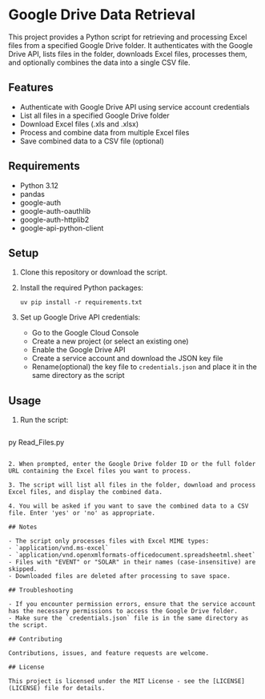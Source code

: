 # Google Drive Data Retrieval

This project provides a Python script for retrieving and processing Excel files from a specified Google Drive folder. It authenticates with the Google Drive API, lists files in the folder, downloads Excel files, processes them, and optionally combines the data into a single CSV file.

## Features

- Authenticate with Google Drive API using service account credentials
- List all files in a specified Google Drive folder
- Download Excel files (.xls and .xlsx)
- Process and combine data from multiple Excel files
- Save combined data to a CSV file (optional)

## Requirements

- Python 3.12
- pandas
- google-auth
- google-auth-oauthlib
- google-auth-httplib2
- google-api-python-client

## Setup

1. Clone this repository or download the script.

2. Install the required Python packages:

   ```
   uv pip install -r requirements.txt
   ```

3. Set up Google Drive API credentials:
   - Go to the Google Cloud Console
   - Create a new project (or select an existing one)
   - Enable the Google Drive API
   - Create a service account and download the JSON key file
   - Rename(optional) the key file to `credentials.json` and place it in the same directory as the script

## Usage

1. Run the script:

   ```
  py Read_Files.py
   ```

2. When prompted, enter the Google Drive folder ID or the full folder URL containing the Excel files you want to process.

3. The script will list all files in the folder, download and process Excel files, and display the combined data.

4. You will be asked if you want to save the combined data to a CSV file. Enter 'yes' or 'no' as appropriate.

## Notes

- The script only processes files with Excel MIME types:
  - `application/vnd.ms-excel`
  - `application/vnd.openxmlformats-officedocument.spreadsheetml.sheet`
- Files with "EVENT" or "SOLAR" in their names (case-insensitive) are skipped.
- Downloaded files are deleted after processing to save space.

## Troubleshooting

- If you encounter permission errors, ensure that the service account has the necessary permissions to access the Google Drive folder.
- Make sure the `credentials.json` file is in the same directory as the script.

## Contributing

Contributions, issues, and feature requests are welcome. 

## License

This project is licensed under the MIT License - see the [LICENSE](LICENSE) file for details.
